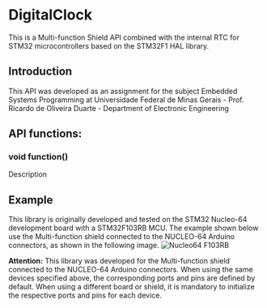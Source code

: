 # DigitalClock

This is a Multi-function Shield API combined with the internal RTC for STM32 microcontrollers based on the STM32F1 HAL library.

## Introduction
This API was developed as an assignment for the subject Embedded Systems Programming at Universidade Federal de Minas Gerais - Prof. Ricardo de Oliveira Duarte - Department of Electronic Engineering

## API functions:

### void function()
Description

## Example
This library is originally developed and tested on the STM32 Nucleo-64 development board with a STM32F103RB MCU.
The example shown below use the Multi-function shield connected to the NUCLEO-64 Arduino connectors, as shown in the following image.
![Nucleo64 F103RB](https://github.com/geraldopugiallidepaiva/DigitalClock/images/Nucleo64_F103RB)

**Attention:** 
This library was developed for the Multi-function shield connected to the NUCLEO-64 Arduino connectors.
When using the same devices specified above, the corresponding ports and pins are defined by default. When using a different board or shield, it is mandatory to initialize the respective ports and pins for each device.
